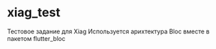 # xiag_test

Тестовое задание для Xiag
Используется арихтектура Bloc вместе в пакетом flutter_bloc


